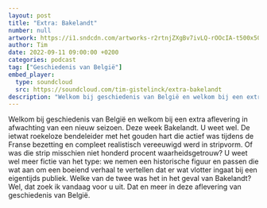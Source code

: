 ```yaml
---
layout: post
title: "Extra: Bakelandt"
number: null
artwork: https://i1.sndcdn.com/artworks-r2rtnjZXgBv7ivLQ-rOOcIA-t500x500.jpg
author: Tim
date: 2022-09-11 09:00:00 +0200
categories: podcast
tag: ["Geschiedenis van België"]
embed_player:
  type: soundcloud
  src: https://soundcloud.com/tim-gistelinck/extra-bakelandt
description: "Welkom bij geschiedenis van België en welkom bij een extra aflevering in afwachting van een nieuw seizoen."
---
```

Welkom bij geschiedenis van België en welkom bij een extra aflevering in afwachting van een nieuw seizoen. Deze week Bakelandt. U weet wel. De ietwat roekeloze bendeleider met het gouden hart die actief was tijdens de Franse bezetting en compleet realistisch vereeuwigd werd in stripvorm. Of was die strip misschien niet honderd procent waarheidsgetrouw? U weet wel meer fictie van het type: we nemen een historische figuur en passen die wat aan om een boeiend verhaal te vertellen dat er wat vlotter ingaat bij een eigentijds publiek. Welke van de twee was het in het geval van Bakelandt? Wel, dat zoek ik vandaag voor u uit. Dat en meer in deze aflevering van geschiedenis van België.